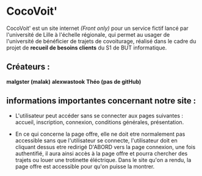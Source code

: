 # CocoVoit'

CocoVoit' est un site internet *(Front only)* pour un service fictif lancé par l'université de Lille à l'échelle régionale, qui permet au usager de l'université de bénéficier de trajets de covoiturage, réalisé dans le cadre du projet de **recueil de besoins clients** du S1 de BUT informatique.  

## Créateurs : 

**malgster (malak)**
**alexwastook**
**Théo (pas de gitHub)**

## informations importantes concernant notre site :

* L'utilisateur peut accéder sans se connecter aux pages suivantes : accueil, inscription, connexion, conditions générales, présentation.

* En ce qui concerne la page offre, elle ne doit etre normalement pas accessible sans que l'utilisateur se connecte, l'utilisateur doit en cliquant dessus etre redirigé D'ABORD vers la page connexion, une fois authentifié, il aura ainsi accès à la page offre et pourra chercher des trajets ou louer une trotinette éléctrique. Dans le site qu'on a rendu, la page offre est accessible pour qu'on puisse la montrer.
